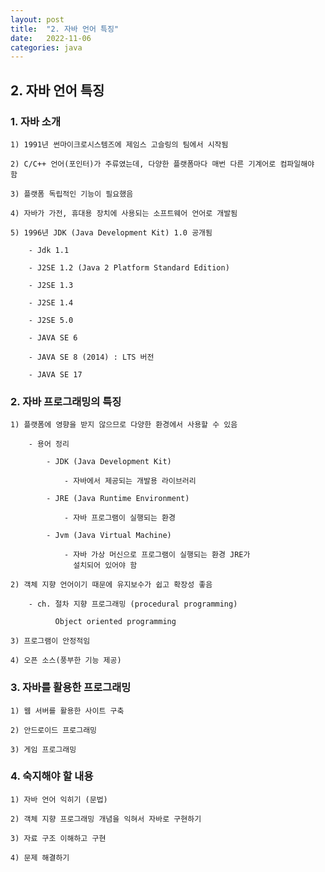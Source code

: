 ```yaml
---
layout: post
title:  "2. 자바 언어 특징"
date:   2022-11-06
categories: java
---
```


## 2. 자바 언어 특징

### 1. 자바 소개

    1) 1991년 썬마이크로시스템즈에 제임스 고슬링의 팀에서 시작됨

    2) C/C++ 언어(포인터)가 주류였는데, 다양한 플랫폼마다 매번 다른 기계어로 컴파일해야 함

    3) 플랫폼 독립적인 기능이 필요했음

    4) 자바가 가전, 휴대용 장치에 사용되는 소프트웨어 언어로 개발됨

    5) 1996년 JDK (Java Development Kit) 1.0 공개됨

        - Jdk 1.1

        - J2SE 1.2 (Java 2 Platform Standard Edition)

        - J2SE 1.3

        - J2SE 1.4

        - J2SE 5.0

        - JAVA SE 6

        - JAVA SE 8 (2014) : LTS 버전

        - JAVA SE 17

###  2. 자바 프로그래밍의 특징

    1) 플랫폼에 영향을 받지 않으므로 다양한 환경에서 사용할 수 있음

        - 용어 정리

            - JDK (Java Development Kit)

                - 자바에서 제공되는 개발용 라이브러리

            - JRE (Java Runtime Environment)

                - 자바 프로그램이 실행되는 환경

            - Jvm (Java Virtual Machine)

                - 자바 가상 머신으로 프로그램이 실행되는 환경 JRE가
                  설치되어 있어야 함

    2) 객체 지향 언어이기 때문에 유지보수가 쉽고 확장성 좋음

        - ch. 절차 지향 프로그래밍 (procedural programming)

              Object oriented programming

    3) 프로그램이 안정적임

    4) 오픈 소스(풍부한 기능 제공)

### 3. 자바를 활용한 프로그래밍

    1) 웹 서버를 활용한 사이트 구축

    2) 안드로이드 프로그래밍

    3) 게임 프로그래밍

### 4. 숙지해야 할 내용

    1) 자바 언어 익히기 (문법)

    2) 객체 지향 프로그래밍 개념을 익혀서 자바로 구현하기

    3) 자료 구조 이해하고 구현

    4) 문제 해결하기